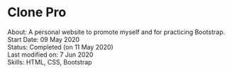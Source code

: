 # Clone Pro
About: A personal website to promote myself and for practicing Bootstrap. <br>
Start Date: 09 May 2020 <br>
Status: Completed (on 11 May 2020) <br>
Last modified on: 7 Jun 2020 <br>
Skills: HTML, CSS, Bootstrap
